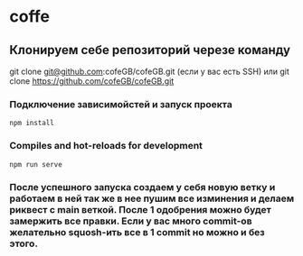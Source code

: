 # coffe

## Клонируем себе репозиторий черезе команду 

git clone git@github.com:cofeGB/cofeGB.git (если у вас есть SSH)
или 
git clone https://github.com/cofeGB/cofeGB.git

### Подключение зависимойстей и запуск проекта
```
npm install
```

### Compiles and hot-reloads for development
```
npm run serve
```

### После успешного запуска создаем у себя новую ветку и работаем в ней так же в нее пушим все изминения и делаем риквест с main веткой. После 1 одобрения можно будет замержить все правки. Если у вас много commit-ов желательно squosh-ить все в 1 commit но можно и без этого.
